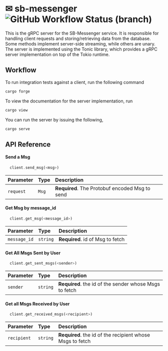 
# ✉ sb-messenger![GitHub Workflow Status (branch)](https://img.shields.io/github/workflow/status/phasewalk1/sb-messenger/Quickstart/main)

This is the gRPC server for the SB-Messenger service. It is responsible for handling client requests and storing/retrieving data from the database. Some methods implement server-side streaming, while others are unary. The server is implemented using the Tonic library, which provides a gRPC server implementation on top of the Tokio runtime.


## Workflow

To run integration tests against a client, run the following command

```bash
cargo forge
```

To view the documentation for the server implementation, run
```bash
cargo view
```

You can run the server by issuing the following,
```bash
cargo serve
```



## API Reference

#### Send a Msg

```Rust
  client.send_msg(<msg>)
```

| Parameter | Type     | Description                |
| :-------- | :------- | :------------------------- |
| `request` | `Msg` | **Required**. The Protobuf encoded Msg to send |

#### Get Msg by message_id

```Rust
  client.get_msg(<message_id>)
```

| Parameter | Type     | Description                       |
| :-------- | :------- | :-------------------------------- |
| `message_id`      | `string` | **Required**. id of Msg to fetch |

#### Get All Msgs Sent by User

```Rust
  client.get_sent_msgs(<sender>)
```

| Parameter | Type     | Description                       |
| :-------- | :------- | :-------------------------------- |
| `sender`      | `string` | **Required**. the id of the sender whose Msgs to fetch |

#### Get all Msgs Received by User

```Rust
  client.get_received_msgs(<recipient>)
```

| Parameter | Type     | Description                       |
| :-------- | :------- | :-------------------------------- |
| `recipient`      | `string` | **Required**. the id of the recipient whose Msgs to fetch |

